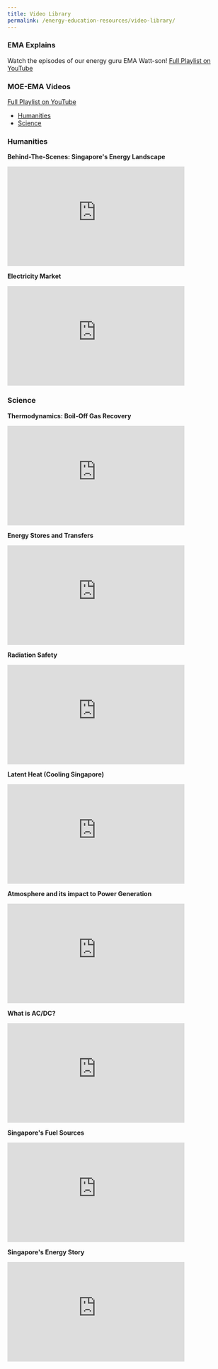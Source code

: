 ```yaml
---
title: Video Library
permalink: /energy-education-resources/video-library/
---
```

### EMA Explains

Watch the episodes of our energy guru EMA Watt-son!
<A href="https://www.youtube.com/playlist?list=PLA11-KVxu2UN3RRAsLU0gDz0C9kHMjBb5" target="_blank">Full Playlist on YouTube</a>  

### MOE-EMA Videos
<A href="https://www.youtube.com/watch?v=LqnCHniADJo&list=PLA11-KVxu2UOE5x9LwORdaoifuUQ2ffCO" target="_blank">Full Playlist on YouTube</a>  

* [Humanities](#humanities)
* [Science](#science)

<a id="humanities" href=""></a>
### Humanities
**Behind-The-Scenes: Singapore's Energy Landscape**  
<iframe width="400" height="225" src="https://www.youtube.com/embed/LqnCHniADJo" frameborder="0" allowfullscreen=""></iframe>

**Electricity Market**  
<iframe width="400" height="225" src="https://www.youtube.com/embed/iF08gChiY_A" frameborder="0" allowfullscreen=""></iframe>

<a id="science" href=""></a>
### Science
**Thermodynamics: Boil-Off Gas Recovery**  
<iframe width="400" height="225" src="https://www.youtube.com/embed/5LggTUiqUos" frameborder="0" allowfullscreen=""></iframe>

**Energy Stores and Transfers**  
<iframe width="400" height="225" src="https://www.youtube.com/embed/ld97z6VoS4Q" frameborder="0" allowfullscreen=""></iframe>

**Radiation Safety**  
<iframe width="400" height="225" src="https://www.youtube.com/embed/g_tinwVZfYY" frameborder="0" allowfullscreen=""></iframe>

**Latent Heat (Cooling Singapore)**  
<iframe width="400" height="225" src="https://www.youtube.com/embed/zaQef1dxAUY" frameborder="0" allowfullscreen=""></iframe>

**Atmosphere and its impact to Power Generation**  
<iframe width="400" height="225" src="https://www.youtube.com/embed/8tF-bDiygzs" frameborder="0" allowfullscreen=""></iframe>

**What is AC/DC?**  
<iframe width="400" height="225" src="https://www.youtube.com/embed/XAFY82bXM3U" frameborder="0" allowfullscreen=""></iframe>

**Singapore's Fuel Sources**  
<iframe width="400" height="225" src="https://www.youtube.com/embed/V47DwKywVPg" frameborder="0" allowfullscreen=""></iframe>

**Singapore's Energy Story**  
<iframe width="400" height="225" src="https://www.youtube.com/embed/Gh3Xp21Nq6k" frameborder="0" allowfullscreen=""></iframe>
